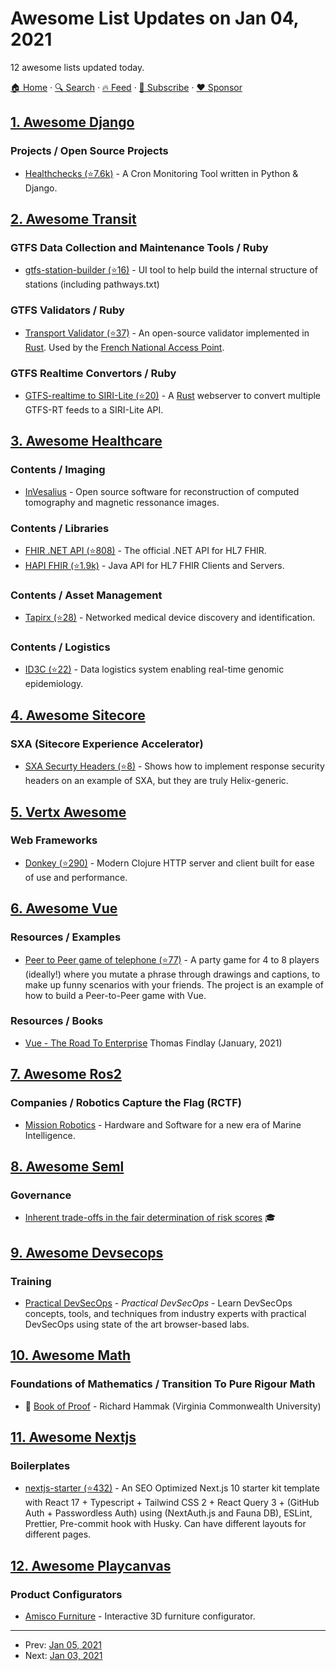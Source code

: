 # Awesome List Updates on Jan 04, 2021

12 awesome lists updated today.

[🏠 Home](/README.md) · [🔍 Search](https://www.trackawesomelist.com/search/) · [🔥 Feed](https://www.trackawesomelist.com/rss.xml) · [📮 Subscribe](https://trackawesomelist.us17.list-manage.com/subscribe?u=d2f0117aa829c83a63ec63c2f&id=36a103854c) · [❤️  Sponsor](https://github.com/sponsors/theowenyoung)



## [1. Awesome Django](/content/wsvincent/awesome-django/README.md)

### Projects / Open Source Projects

*   [Healthchecks (⭐7.6k)](https://github.com/healthchecks/healthchecks) - A Cron Monitoring Tool written in Python & Django.

## [2. Awesome Transit](/content/CUTR-at-USF/awesome-transit/README.md)

### GTFS Data Collection and Maintenance Tools / Ruby

*   [gtfs-station-builder (⭐16)](https://github.com/kostjerry/gtfs-station-builder) - UI tool to help build the internal structure of stations (including pathways.txt)

### GTFS Validators / Ruby

*   [Transport Validator (⭐37)](https://github.com/etalab/transport-validator/) - An open-source validator implemented in [Rust](https://www.rust-lang.org/). Used by the [French National Access Point](https://transport.data.gouv.fr/validation/).

### GTFS Realtime Convertors / Ruby

*   [GTFS-realtime to SIRI-Lite (⭐20)](https://github.com/etalab/transpo-rt/) - A [Rust](https://www.rust-lang.org/) webserver to convert multiple GTFS-RT feeds to a SIRI-Lite API.

## [3. Awesome Healthcare](/content/kakoni/awesome-healthcare/README.md)

### Contents / Imaging

*   [InVesalius](https://invesalius.github.io) - Open source software for reconstruction of computed tomography and magnetic ressonance images.

### Contents / Libraries

*   [FHIR .NET API (⭐808)](https://github.com/FirelyTeam/firely-net-sdk) - The official .NET API for HL7 FHIR.
*   [HAPI FHIR (⭐1.9k)](https://github.com/hapifhir/hapi-fhir) - Java API for HL7 FHIR Clients and Servers.

### Contents / Asset Management

*   [Tapirx (⭐28)](https://github.com/virtalabs/tapirx) - Networked medical device discovery and identification.

### Contents / Logistics

*   [ID3C (⭐22)](https://github.com/seattleflu/id3c) - Data logistics system enabling real-time genomic epidemiology.

## [4. Awesome Sitecore](/content/MartinMiles/awesome-sitecore/README.md)

### SXA (Sitecore Experience Accelerator)

*   [SXA Securty Headers (⭐8)](https://github.com/GuitarRich/SXA.SecurityHeaders) - Shows how to implement response security headers on an example of SXA, but they are truly Helix-generic.

## [5. Vertx Awesome](/content/vert-x3/vertx-awesome/README.md)

### Web Frameworks

*   [Donkey (⭐290)](https://github.com/AppsFlyer/donkey) - Modern Clojure HTTP server and client built for ease of use and performance.

## [6. Awesome Vue](/content/vuejs/awesome-vue/README.md)

### Resources / Examples

*   [Peer to Peer game of telephone (⭐77)](https://github.com/ably-labs/depict-it) - A party game for 4 to 8 players (ideally!) where you mutate a phrase through drawings and captions, to make up funny scenarios with your friends. The project is an example of how to build a Peer-to-Peer game with Vue.

### Resources / Books

*   [Vue - The Road To Enterprise](https://theroadtoenterprise.com/?utm_source=github\&utm_medium=vue-awesome\&utm_campaign=vue_the_road_to_enterprise) Thomas Findlay (January, 2021)

## [7. Awesome Ros2](/content/fkromer/awesome-ros2/README.md)

### Companies / Robotics Capture the Flag (RCTF)

*   [Mission Robotics](https://missionrobotics.us/) - Hardware and Software for a new era of Marine Intelligence.

## [8. Awesome Seml](/content/SE-ML/awesome-seml/README.md)

### Governance

*   [Inherent trade-offs in the fair determination of risk scores](https://arxiv.org/abs/1609.05807) 🎓

## [9. Awesome Devsecops](/content/TaptuIT/awesome-devsecops/README.md)

### Training

*   [Practical DevSecOps](https://www.practical-devsecops.com) - *Practical DevSecOps* - Learn DevSecOps concepts, tools, and techniques from industry experts with practical DevSecOps using state of the art browser-based labs.

## [10. Awesome Math](/content/rossant/awesome-math/README.md)

### Foundations of Mathematics / Transition To Pure Rigour Math

*   📝 [Book of Proof](https://www.people.vcu.edu/~rhammack/BookOfProof/) - Richard Hammak (Virginia Commonwealth University)

## [11. Awesome Nextjs](/content/unicodeveloper/awesome-nextjs/README.md)

### Boilerplates

*   [nextjs-starter (⭐432)](https://github.com/pbteja1998/nextjs-starter) - An SEO Optimized Next.js 10 starter kit template with React 17 + Typescript + Tailwind CSS 2 + React Query 3 + (GitHub Auth + Passwordless Auth) using (NextAuth.js and Fauna DB), ESLint, Prettier, Pre-commit hook with Husky. Can have different layouts for different pages.

## [12. Awesome Playcanvas](/content/playcanvas/awesome-playcanvas/README.md)

### Product Configurators

*   [Amisco Furniture](https://www.amisco.com/en_us/uprightstool) - Interactive 3D furniture configurator.

---

- Prev: [Jan 05, 2021](/content/2021/01/05/README.md)
- Next: [Jan 03, 2021](/content/2021/01/03/README.md)